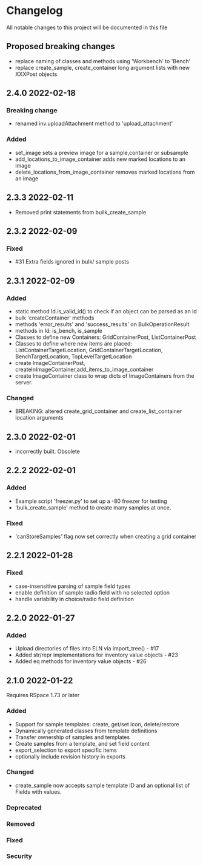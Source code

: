 # Changelog

All notable changes to this project will be documented in this file

## Proposed breaking changes
 - replace naming of classes and methods using 'Workbench' to 'Bench'
 - replace create_sample, create_container long argument lists with new XXXPost objects

## 2.4.0  2022-02-18

### Breaking change

- renamed inv.uploadAttachment method to 'upload_attachment'

### Added

 - set_image sets a preview image for a sample,container or subsample
 - add_locations_to_image_container adds new marked locations to an image
 - delete_locations_from_image_container removes marked locations from an image


## 2.3.3  2022-02-11

- Removed print statements from builk_create_sample

## 2.3.2 2022-02-09

### Fixed

- #31 Extra fields ignored in bulk/ sample posts

## 2.3.1 2022-02-09

### Added

- static method Id.is_valid_id() to check if an object can be parsed as an id
- bulk 'createContainer' methods 
- methods 'error_results' and 'success_results' on BulkOperationResult
- methods in Id: is_bench, is_sample
- Classes to  define new Containers: GridContainerPost, ListContainerPost
- Classes to define where new items are placed: ListContainerTargetLocation,
    GridContainerTargetLocation, BenchTargetLocation, TopLevelTargetLocation
- create ImageContainerPost, createInImageContainer,add_items_to_image_container
- create ImageContainer class to wrap dicts of ImageContainers from the server.

### Changed
- BREAKING: altered create_grid_container and create_list_container location arguments

## 2.3.0 2022-02-01
- incorrectly built. Obsolete 

## 2.2.2 2022-02-01

### Added

- Example script 'freezer.py' to set up a -80 freezer for testing
- 'bulk_create_sample' method to create many samples at once.
 
### Fixed
- 'canStoreSamples' flag now set correctly when creating a  grid container

## 2.2.1 2022-01-28

### Fixed

- case-insensitive parsing of sample field types
- enable definition of sample radio field with no selected option
- handle variability in choice/radio field definition

## 2.2.0 2022-01-27

### Added
- Upload directories of files into ELN via import_tree() - #17
- Added str/repr implementations for inventory value objects - #23
- Added eq methods for inventory  value objects - #26

## 2.1.0 2022-01-22

Requires RSpace 1.73 or later

### Added 

- Support for sample templates: create, get/set icon, delete/restore
- Dynamically generated classes from template definitions
- Transfer ownership of samples and templates
- Create samples from a template, and set field content
- export_selection to export specific items
- optionally include revision history in exports

### Changed

- create_sample now accepts sample template ID and an optional list of Fields with values.

### Deprecated

### Removed

### Fixed

### Security

